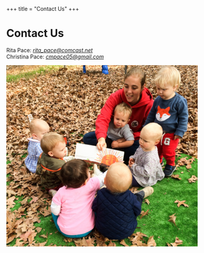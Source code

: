 +++
title = "Contact Us"
+++

# Contact Us

Rita Pace: <a href="mailto:rita_pace@comcast.net"><em>rita_pace@comcast.net</em></a>  
Christina Pace: <A href="mailt:cmpace05@gmail.com"><em>cmpace05@gmail.com</em></a>

<img class="mainpic" src="/images/rita pace - IMG_3957.jpg">


